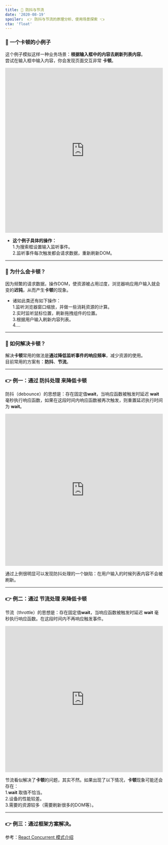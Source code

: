 ```yaml
---
title: 🔎 防抖与节流
date: '2020-08-19'
spoiler:  👉 防抖与节流的原理分析、使用场景探索 👈
cta: 'float'
---
```


### 🤔 一个卡顿的小例子

这个例子模拟这样一种业务场景：**根据输入框中的内容去刷新列表内容**。  
尝试在输入框中输入内容，你会发现页面交互非常 **卡顿**。

<iframe height="527" style="width: 100%;" scrolling="no" title="debounce-raw" src="https://codepen.io/cloudups/embed/poyNwZB?height=527&theme-id=light&default-tab=js,result" frameborder="no" loading="lazy" allowtransparency="true" allowfullscreen="true">
  See the Pen <a href='https://codepen.io/cloudups/pen/poyNwZB'>debounce-raw</a> by master.shi
  (<a href='https://codepen.io/cloudups'>@cloudups</a>) on <a href='https://codepen.io'>CodePen</a>.
</iframe>  

- **这个例子具体的操作：**  
  1.为搜索框设置输入监听事件。  
  2.监听事件每次触发都会请求数据，重新刷新DOM。

---

### 🤚 为什么会卡顿？

因为频繁的请求数据，操作DOM，使资源被占用过度，浏览器响应用户输入就会变的**迟钝**，从而产生**卡顿**的现象。  
- 诸如此类还有如下操作：  
  1.监听浏览器窗口缩放，并做一些消耗资源的计算。  
  2.实时监听鼠标位置，刷新拖拽组件的位置。  
  3.根据用户输入刷新内容列表。  
  4....  

---

### 🤜 如何解决卡顿？

解决**卡顿**常用的做法是**通过降低监听事件的响应频率**，减少资源的使用。  
目前常用的方案有：**防抖**、**节流**。

---

### 👉 例一：通过 防抖处理 来降低卡顿

防抖（debounce）的思想是：存在固定值**wait**，当响应函数被触发时延迟 **wait** 毫秒执行响应函数，如果在这段时间内响应函数被再次触发，则重置延迟执行时间为 **wait**。

<iframe height="486" style="width: 100%;" scrolling="no" title="debounce-debounce" src="https://codepen.io/cloudups/embed/ExKNvgZ?height=486&theme-id=light&default-tab=js,result" frameborder="no" loading="lazy" allowtransparency="true" allowfullscreen="true">
  See the Pen <a href='https://codepen.io/cloudups/pen/ExKNvgZ'>debounce-debounce</a> by master.shi
  (<a href='https://codepen.io/cloudups'>@cloudups</a>) on <a href='https://codepen.io'>CodePen</a>.
</iframe>

通过上例很明显可以发现防抖处理的一个缺陷：在用户输入的时候列表内容不会被刷新。

---

### 👉 例二：通过 节流处理 来降低卡顿

节流（throttle）的思想是：存在固定值**wait**，当响应函数被触发时延迟 **wait** 毫秒执行响应函数。在这段时间内不再响应触发事件。

<iframe height="467" style="width: 100%;" scrolling="no" title="debounce-throttle" src="https://codepen.io/cloudups/embed/dyMNYrN?height=467&theme-id=light&default-tab=js,result" frameborder="no" loading="lazy" allowtransparency="true" allowfullscreen="true">
  See the Pen <a href='https://codepen.io/cloudups/pen/dyMNYrN'>debounce-throttle</a> by master.shi
  (<a href='https://codepen.io/cloudups'>@cloudups</a>) on <a href='https://codepen.io'>CodePen</a>.
</iframe>

节流看似解决了**卡顿**的问题，其实不然。如果出现了以下情况，**卡顿**现象可能还会存在：  
1.**wait** 取值不恰当。  
2.设备的性能较差。  
3.需要的资源较多（需要刷新很多的DOM等）。  

---

### 👉 例三：通过框架方案解决。

参考：[React Concurrent 模式介绍](https://zh-hans.reactjs.org/docs/concurrent-mode-intro.html)